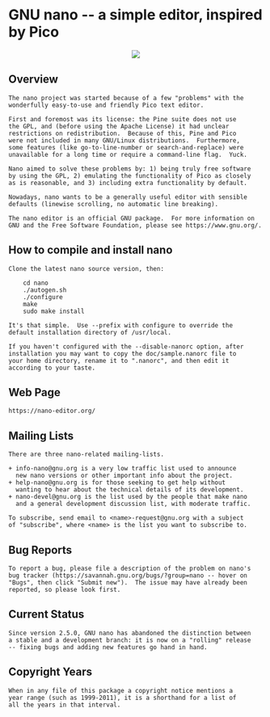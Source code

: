 #          GNU nano -- a simple editor, inspired by Pico
<p align="center">
<a href="./LICENSE.md"><img src="https://img.shields.io/badge/license-GPLv3-blue.svg"></a> 
    
## Overview

    The nano project was started because of a few "problems" with the
    wonderfully easy-to-use and friendly Pico text editor.

    First and foremost was its license: the Pine suite does not use
    the GPL, and (before using the Apache License) it had unclear
    restrictions on redistribution.  Because of this, Pine and Pico
    were not included in many GNU/Linux distributions.  Furthermore,
    some features (like go-to-line-number or search-and-replace) were
    unavailable for a long time or require a command-line flag.  Yuck.

    Nano aimed to solve these problems by: 1) being truly free software
    by using the GPL, 2) emulating the functionality of Pico as closely
    as is reasonable, and 3) including extra functionality by default.

    Nowadays, nano wants to be a generally useful editor with sensible
    defaults (linewise scrolling, no automatic line breaking).

    The nano editor is an official GNU package.  For more information on
    GNU and the Free Software Foundation, please see https://www.gnu.org/.

## How to compile and install nano

    Clone the latest nano source version, then:

        cd nano
        ./autogen.sh
        ./configure
        make
        sudo make install

    It's that simple.  Use --prefix with configure to override the
    default installation directory of /usr/local.

    If you haven't configured with the --disable-nanorc option, after
    installation you may want to copy the doc/sample.nanorc file to
    your home directory, rename it to ".nanorc", and then edit it
    according to your taste.

## Web Page

    https://nano-editor.org/

## Mailing Lists

    There are three nano-related mailing-lists.

    + info-nano@gnu.org is a very low traffic list used to announce
      new nano versions or other important info about the project.
    + help-nano@gnu.org is for those seeking to get help without
      wanting to hear about the technical details of its development.
    + nano-devel@gnu.org is the list used by the people that make nano
      and a general development discussion list, with moderate traffic.

    To subscribe, send email to <name>-request@gnu.org with a subject
    of "subscribe", where <name> is the list you want to subscribe to.

## Bug Reports

    To report a bug, please file a description of the problem on nano's
    bug tracker (https://savannah.gnu.org/bugs/?group=nano -- hover on
    "Bugs", then click "Submit new").  The issue may have already been
    reported, so please look first.

## Current Status

    Since version 2.5.0, GNU nano has abandoned the distinction between
    a stable and a development branch: it is now on a "rolling" release
    -- fixing bugs and adding new features go hand in hand.

## Copyright Years

    When in any file of this package a copyright notice mentions a
    year range (such as 1999-2011), it is a shorthand for a list of
    all the years in that interval.
